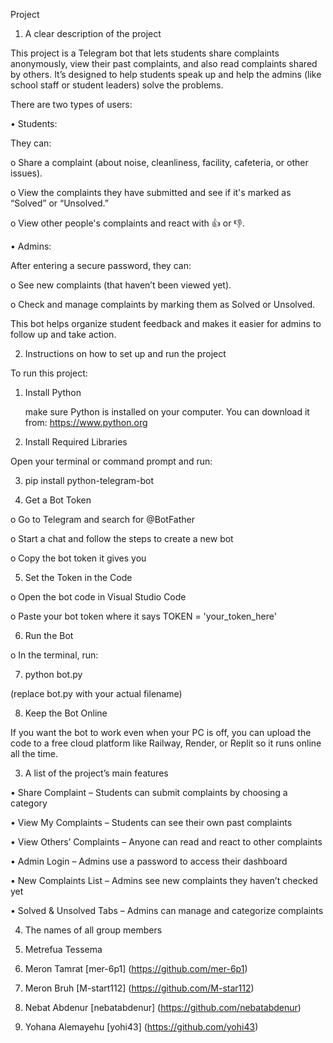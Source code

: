Project 
1. A clear description of the project

This project is a Telegram bot that lets students share complaints anonymously, view their past complaints, and also read complaints shared by others. It’s designed to help students speak up and help the admins (like school staff or student leaders) solve the problems.

There are two types of users:

•	Students:

They can:

o	Share a complaint (about noise, cleanliness, facility, cafeteria, or other issues).

o	View the complaints they have submitted and see if it's marked as “Solved” or “Unsolved.”

o	View other people's complaints and react with 👍 or 👎.

•	Admins:

After entering a secure password, they can:

o	See new complaints (that haven’t been viewed yet).

o	Check and manage complaints by marking them as Solved or Unsolved.

This bot helps organize student feedback and makes it easier for admins to follow up and take action.


2. Instructions on how to set up and run the project
   
To run this project:

1.	Install Python

  	make sure Python is installed on your computer. You can download it from: https://www.python.org
  	
2.	Install Required Libraries
   
Open your terminal or command prompt and run:

3.	pip install python-telegram-bot
   
4.	Get a Bot Token
   
o	Go to Telegram and search for @BotFather

o	Start a chat and follow the steps to create a new bot

o	Copy the bot token it gives you

5.	Set the Token in the Code

o	Open the bot code in Visual Studio Code

o	Paste your bot token where it says TOKEN = 'your_token_here'

6.	Run the Bot
	
o	In the terminal, run:

7.	python bot.py
   
(replace bot.py with your actual filename)

8.	Keep the Bot Online
   
If you want the bot to work even when your PC is off, you can upload the code to a free cloud platform like Railway, Render, or Replit so it runs online all the time.


3. A list of the project’s main features
   
•	Share Complaint – Students can submit complaints by choosing a category

•	View My Complaints – Students can see their own past complaints

•	View Others’ Complaints – Anyone can read and react to other complaints

•	Admin Login – Admins use a password to access their dashboard

•	New Complaints List – Admins see new complaints they haven’t checked yet

•	Solved & Unsolved Tabs – Admins can manage and categorize complaints

4. The names of all group members
             
1.	Metrefua Tessema
   
2.	Meron Tamrat [mer-6p1]  (https://github.com/mer-6p1)
   
3.	Meron Bruh [M-start112] (https://github.com/M-star112)

4.	Nebat Abdenur  [nebatabdenur] (https://github.com/nebatabdenur)
   
5.	Yohana Alemayehu  [yohi43] (https://github.com/yohi43)
